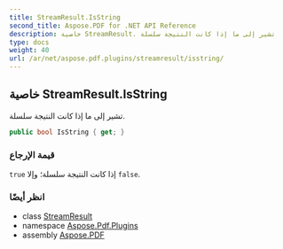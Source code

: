 ```yaml
---
title: StreamResult.IsString
second_title: Aspose.PDF for .NET API Reference
description: خاصية StreamResult. تشير إلى ما إذا كانت النتيجة سلسلة
type: docs
weight: 40
url: /ar/net/aspose.pdf.plugins/streamresult/isstring/
---
```

## خاصية StreamResult.IsString

تشير إلى ما إذا كانت النتيجة سلسلة.

```csharp
public bool IsString { get; }
```

### قيمة الإرجاع

`true` إذا كانت النتيجة سلسلة؛ وإلا `false`.

### انظر أيضًا

* class [StreamResult](../)
* namespace [Aspose.Pdf.Plugins](../../../aspose.pdf.plugins/)
* assembly [Aspose.PDF](../../../)